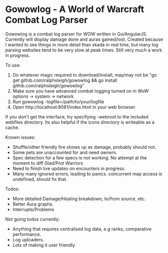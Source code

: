 Gowowlog - A World of Warcraft Combat Log Parser
======

Gowowlog is a combat log parser for WOW written in Go/AngularJS. Currently will display damage done and auras gained/lost. Created because I wanted to see things in more detail than skada in real time, but many log parsing websites tend to be very slow at peak times. Still very much a work in progress.

To use:

1. Do whatever magic required to download/install, may/may not be "go get githib.com/ralphsleigh/gowowlog && go install githib.com/ralphsleigh/gowowlog"
2. Make sure you have advanced combat logging turned on in WoW options -> system -> network
3. Run gowowlog -logfile=/path/to/your/logfile
4. Open http://localhost:8081/index.html in your web browser.

If you don't get the interface, try specifying -webroot to the included webfiles directory. Its also helpful if the icons directory is writeable as a cache.

Known issues:

* Shuffle/other friendly fire shows up as damage, probably should not.
* Some pets are unaccounted for and need owners.
* Spec detection for a few specs is not working. No attempt at the moment to diff Glad/Prot Warriors
* Need to finish live updates on encounters in progress. 
* Many many ignored errors, leading to panics. concurrent map access is undefined, should fix that.

Todos:

* More detailed Damage/Healing breakdown, to/from source, etc.
* Better Aura graphs.
* Interrupts/Problems 

Not going todos currently:

* Anything that requires centralised log data, e.g ranks, comparative performance.
* Log uploaders.
* Lots of making it user friendly.

